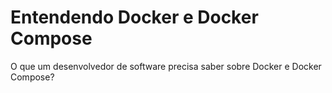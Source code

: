 # Entendendo Docker e Docker Compose

O que um desenvolvedor de software precisa saber sobre Docker e Docker Compose?
